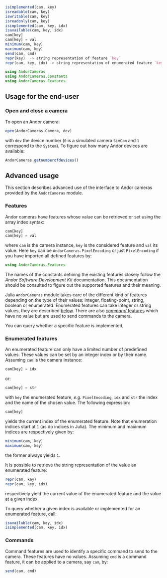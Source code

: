 ```julia
isimplemented(cam, key)
isreadable(cam, key)
iswritable(cam, key)
isreadonly(cam, key)
isimplemented(cam, key, idx)
isavailable(cam, key, idx)
cam[key]
cam[key] = val
minimum(cam, key)
maximum(cam, key)
send(cam, cmd)
repr(key)  -> string representation of feature `key`
repr(cam, key, idx) -> string representation of enumerated feature `key` at index `idx`
```


```julia
using AndorCameras
using AndorCameras.Constants
using AndorCameras.Features
```

## Usage for the end-user

### Open and close a camera

To open an Andor camera:

```julia
open(AndorCameras.Camera, dev)
```

with `dev` the device number (`0` is a simulated camera `SimCam` and `1`
correspond to the `System`).  To figure out how many Andor devices are
available:

```julia
AndorCameras.getnumberofdevices()
```

## Advanced usage

This section describes advanced use of the interface to Andor cameras
provided by the `AndorCameras` module.


### Features

Andor cameras have features whose value can be retrieved or set using the
array index syntax:

```julia
cam[key]
cam[key] = val
```

where `cam` is the camera instance, `key` is the considered feature and
`val` its value.  Here `key` can be `AndorCameras.PixelEncoding` or just
`PixelEncoding` if you have imported all defined features by:

```julia
using AndorCameras.Features
```

The names of the constants defining the existing features closely follow
the *Andor Software Development Kit* documentation.  This documentation
should be consulted to figure out the supported features and their meaning.

Julia `AndorCameras` module takes care of the different kind of features
depending on the type of their values: integer, floating-point, string,
boolean or enumerated.  Enumerated features can take integer or string
values, they are described [below](#enumerated-features).  There are also
[*command* features](#commands) which have no value but are used to send
commands to the camera.

You can query whether a specific feature is implemented,



### Enumerated features

An enumerated feature can only have a limited number of predefined values.
These values can be set by an integer index or by their name.  Assuming
`cam` is the camera instance:

```julia
cam[key] = idx
```

or:

```julia
cam[key] = str
```

with `key` the enumerated feature, *e.g.* `PixelEncoding`, `idx` and `str`
the index and the name of the chosen value.  The following expression:

```julia
cam[key]
```

yields the current index of the enumerated feature.  Note that enumeration
indices start at `1` (as do indices in Julia).  The minimum and maximum
indices are respectively given by:

```julia
minimum(cam, key)
maximum(cam, key)
```

the former always yields `1`.

It is possible to retrieve the string representation of the value an
enumerated feature:

```julia
repr(cam, key)
repr(cam, key, idx)
```

respectively yield the current value of the enumerated feature and the
value at a given index.

To query whether a given index is available or implemented for an
enumerated feature, call:

```julia
isavailable(cam, key, idx)
isimplemented(cam, key, idx)
```


### Commands

Command features are used to identify a specific command to send to the
camera.  These features have no values.  Assuming `cmd` is a command
feature, it can be applied to a camera, say `cam`, by:

```julia
send(cam, cmd)
```
